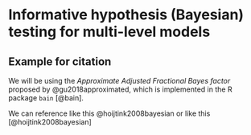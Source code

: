 # Informative hypothesis (Bayesian) testing for multi-level models 

## Example for citation

We will be using the *Approximate Adjusted Fractional Bayes factor* proposed by @gu2018approximated, which is implemented in the R package `bain` [@bain].

We can reference like this @hoijtink2008bayesian or like this [@hoijtink2008bayesian]

